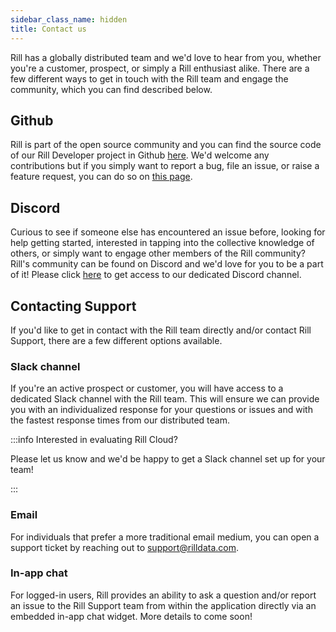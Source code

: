 ```yaml
---
sidebar_class_name: hidden
title: Contact us
---
```


Rill has a globally distributed team and we'd love to hear from you, whether you're a customer, prospect, or simply a Rill enthusiast alike. There are a few different ways to get in touch with the Rill team and engage the community, which you can find described below.

## Github

Rill is part of the open source community and you can find the source code of our Rill Developer project in Github [here](https://github.com/rilldata/rill). We'd welcome any contributions but if you simply want to report a bug, file an issue, or raise a feature request, you can do so on [this page](https://github.com/rilldata/rill/issues).

## Discord

Curious to see if someone else has encountered an issue before, looking for help getting started, interested in tapping into the collective knowledge of others, or simply want to engage other members of the Rill community? Rill's community can be found on Discord and we'd love for you to be a part of it! Please click [here](https://discord.gg/DJ5qcsxE2m) to get access to our dedicated Discord channel.

## Contacting Support
If you'd like to get in contact with the Rill team directly and/or contact Rill Support, there are a few different options available.

### Slack channel

If you're an active prospect or customer, you will have access to a dedicated Slack channel with the Rill team. This will ensure we can provide you with an individualized response for your questions or issues and with the fastest response times from our distributed team.

:::info Interested in evaluating Rill Cloud?

Please let us know and we'd be happy to get a Slack channel set up for your team!

:::

### Email

For individuals that prefer a more traditional email medium, you can open a support ticket by reaching out to support@rilldata.com. 

### In-app chat

For logged-in users, Rill provides an ability to ask a question and/or report an issue to the Rill Support team from within the application directly via an embedded in-app chat widget. More details to come soon!
